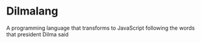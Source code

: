 # Dilmalang
A programming language that transforms to JavaScript following the words that president Dilma said
